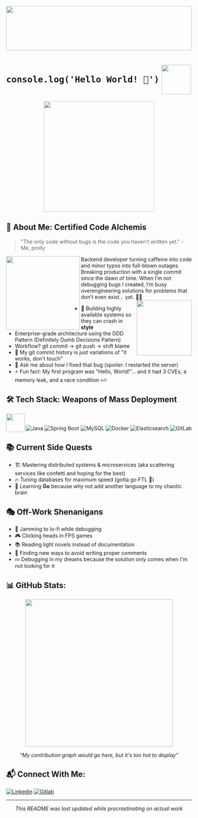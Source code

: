 <div align="center">
  <img src="https://media1.tenor.com/m/L942HwJ-GSoAAAAC/thematrixreloaded-matrix.gif" width="100%" height="120"/>
</div>

# `console.log('Hello World! 👋')` <img src="https://media.tenor.com/y2JXkY1pXkwAAAAC/cat-computer.gif" width="80" align="center"/>

<div align="center">
  <img src="https://media1.tenor.com/m/PshaXsSgKdEAAAAC/programming.gif" width="300"/>
</div>

## 💫 About Me: Certified Code Alchemis

> "The only code without bugs is the code you haven't written yet." - Me, prolly

<img src="https://media.tenor.com/I3RjM4xQO0kAAAAi/windows-error.gif" width="200" align="left"/>
Backend developer turning caffeine into code and minor typos into full-blown outages. Breaking production with a single commit since the dawn of time. When I’m not debugging bugs I created, I’m busy overengineering solutions for problems that don’t even exist... yet. 🚀🔥
<img src="https://media1.tenor.com/m/GiUbb4qg_vwAAAAC/csharp-cat-programmer.gif" width="150" align="right"/>

- 🚀 Building highly available systems so they can crash in **style**
- Enterprise-grade architecture using the DDD Pattern (Definitely Dumb Decisions Pattern)
- Workflow? git commit -> git push -> shift blame
- 🌱 My git commit history is just variations of "it works, don't touch"
- 💬 Ask me about how I fixed that bug (spoiler: I restarted the server)
- ⚡ Fun fact: My first program was "Hello, World!"… and it had 3 CVEs, a memory leak, and a race condition 💀🔥

## 🛠️ Tech Stack: Weapons of Mass Deployment

<img src="https://media.tenor.com/sbfBfp3FeY8AAAAi/oia-uia.gif" width="50" height="50" align="left"/> <br />

![Java](https://img.shields.io/badge/Java-ED8B00?style=for-the-badge&logo=openjdk&logoColor=white)
![Spring Boot](https://img.shields.io/badge/Spring%20Boot-6DB33F?style=for-the-badge&logo=springboot&logoColor=white)
![MySQL](https://img.shields.io/badge/MySQL-4479A1?style=for-the-badge&logo=mysql&logoColor=white)
![Docker](https://img.shields.io/badge/Docker-2496ED?style=for-the-badge&logo=docker&logoColor=white)
![Elasticsearch](https://img.shields.io/badge/Elasticsearch-005571?style=for-the-badge&logo=elasticsearch&logoColor=white)
![GitLab](https://img.shields.io/badge/GitLab-FCA121?style=for-the-badge&logo=gitlab&logoColor=white)

## 📚 Current Side Quests

- 🏗️ Mastering distributed systems & microservices (aka scattering services like confetti and hoping for the best)
- 🔥 Tuning databases for maximum speed (gotta go FTL 💨)
- 🐹 Learning **Go** because why not add another language to my chaotic brain

## 🎭 Off-Work Shenanigans

- 🎵 Jamming to lo-fi while debugging 
- 🎮 Clicking heads in FPS games 
- 📚 Reading light novels instead of documentation 
- 🤪 Finding new ways to avoid writing proper comments 
- 💤 Debugging in my dreams because the solution only comes when I'm not looking for it 

## 📊 GitHub Stats:

<div align="center">
  <img src="https://media1.tenor.com/m/47ZSDEj2n7AAAAAC/stonks-stonk.gif" width="400"/>
  <p><i>"My contribution graph would go here, but it's too hot to display"</i></p>
</div>

## 📬 Connect With Me:

[![Linkedin](https://img.shields.io/badge/LinkedIn-0A66C2?style=for-the-badge&logo=linkedin&logoColor=white)](https://kh.linkedin.com/in/phathyuth-nam-50ba55220)
[![Gitlab](https://img.shields.io/badge/GitLab-FCA121?style=for-the-badge&logo=gitlab&logoColor=white)](https://gitlab.com/Nam-Phathyuth)

---

<div align="center">
  <p><i>This README was last updated while procrastinating on actual work</i></p>
</div>
